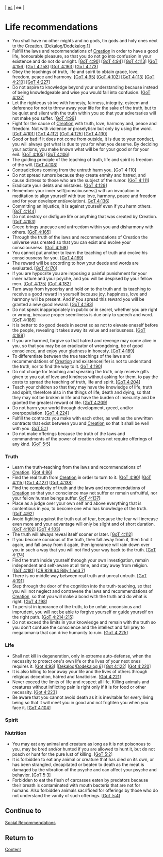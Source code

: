 | [es](../español/recomendaciones-sociales.md) | **en** |

# Life recommendations

- You shall have no other mights and no gods, tin gods and holy ones next to the [Creation](./definitions.md/#creation). [[Dekalog/Dodekalog 1](./references.md#DD)]
- Fulfill the laws and recommendations of [Creation](./definitions.md/#creation) in order to have a good life, honourable pleasure, so that you do not go into confusion in your existence and do not do unright. [[GoT 4:90](./references.md/#GoT)] [[GoT 4:94](./references.md/#GoT)] [[GoT 4:113](./references.md/#GoT)] [[GoT 4:156](./references.md/#GoT)] [[GoT 4:158](./references.md/#GoT)] [[GoT 4:163](./references.md/#GoT)] [[GoT 4:173](./references.md/#GoT)]
- Obey the teachings of truth, life and spirit to obtain grace, love, freedom, peace and harmony. [[GoT 4:95](./references.md/#GoT)] [[GoT 4:102](./references.md/#GoT)] [[GoT 4:113](./references.md/#GoT)] [[GoT 4:210](./references.md/#GoT)] [[GoT 4:227](./references.md/#GoT)]
- Do not aspire to knowledge beyond your understanding because instead of being knowledgeable and wise you would fall into confusion. [[GoT 4:137](./references.md/#GoT)]
- Let the righteous strive with honesty, fairness, integrity, esteem and deference for not to throw away your life for the sake of the truth, but to be quiet and silent with the truth within you so that your adversaries will not make you suffer. [[GoT 4:99](./references.md/#GoT)]
- Fight for the cause of [Creation](./definitions.md/#creation) with truth, love, harmony and, peace and freedom. Not with violence or proselytism but only by using the word. [[GoT 4:101](./references.md/#GoT)] [[GoT 4:112](./references.md/#GoT)] [[GoT 4:125](./references.md/#GoT)] [[GoT 4:130](./references.md/#GoT)]
- Good or bad if it does not come from outside, it is due to your conduct, you will always get what is due to you for what you deserve. By deciding your actions, you make known what will be for your good or for your evil. [[GoT 4:105](./references.md/#GoT)] [[GoT 4:106](./references.md/#GoT)]
- The guiding principle of the teaching of truth, life and spirit is freedom of the will. [[GoT 4:108](./references.md/#GoT)]
- Contradictions coming from the untruth harm you. [[GoT 4:110](./references.md/#GoT)]
- Do not spread rumors because they create enmity and hatred, and cause distress to those who are the subject of the rumor. [[GoT 4:111](./references.md/#GoT)]
- Eradicate your debts and mistakes. [[GoT 4:129](./references.md/#GoT)]
- Remember your inner self(consciousness) with an invocation in meditation to align yourself with true love, harmony, peace and freedom and for your development(evolution). [GoT 4:136](./references.md/#GoT)]
- Committing an injustice, it is against yourself even if you harm others. [[GoT 4:144](./references.md/#GoT)]
- Do not destroy or disfigure life or anything that was created by Creation. [[GoT 4:153](./references.md/#GoT)]
- Greed brings unpeace and unfreedom within you and disharmony with others. [[GoT 4:165](./references.md/#GoT)]
- Through the truth of the laws and recommendations of Creation the universe was created so that you can exist and evolve your consciousness. [[GoT 4:168](./references.md/#GoT)] 
- You cannot put another to learn the teaching of truth and evolve his consciousness for you. [[GoT 4:169](./references.md/#GoT)]
- The reward will be according to how your deeds and words are evaluated. [[GoT 4:170](./references.md/#GoT)]
- If you are hypocrite you are imposing a painful punishment for your inner nature and your psyche, and you will be despised by your fellow men. [[GoT 4:175](./references.md/#GoT)] [[GoT 4:182](./references.md/#GoT)]
- Turn away from hypocrisy and hold on to the truth and its teaching to receive a good reward in yourself because joy, happiness, love and harmony will be present. And if you spread this reward you will be granted a new good reward. [[GoT 4:183](./references.md/#GoT)]
- Do not speak inappropriately in public or in secret, whether you are right or wrong, because proper seemliness is due only to speech and word. [[GoT 4:186](./references.md/#GoT)]
- It is better to do good deeds in secret so as not to elevate oneself before the people, revealing it takes away its value and seriousness. [[GoT 4:188](./references.md/#GoT)]
- If you are harmed, forgive so that hatred and revenge may come alive in you, so that you may be an eradicator of wrongdoing, be of good conscience, and enjoy your gladness in honesty. [[GoT 4:189](./references.md/#GoT)]
- To differentiate between the true teachings of the laws and recommendations of [Creation](./definitions.md/#creation) and existence(life) is not to understand the truth, nor to find the way to it. [GoT 4:190](./references.md/#GoT)]
- Do not charge for teaching and speaking the truth, only receive gifts given to you out of love and kindness without asking for them, to pay the costs to spread the teaching of truth, life and spirit. [[GoT 4:204](./references.md/#GoT)]
- Teach your children so that they may have the knowledge of life, truth and spirit, therefore also in the things of life, death and dying, so that they may not be broken in life and have the burden of insecurity and be granted the greatest reward of life. [[GoT 4:209](./references.md/#GoT)]
- Do not harm your world through development, greed, and/or overpopulation. [[GoT 4:224](./references.md/#GoT)]
- Fulfill the contracts you make with each other, as well as the unwritten contracts that exist between you and [Creation](./definitions.md/#creation) so that it shall be well with you. [GoT 5:1](./references.md/#GoT)]
- Do not make offerings because the truth of the laws and commandments of the power of creation does not require offerings of any kind. [[GoT 5:5](./references.md/#GoT)]


### Truth

- Learn the truth-teaching from the laws and recommendations of [Creation](./definitions.md/#creation). [[Got 4:86](./references.md/#GoT)]
- Find the real truth from [Creation](./definitions.md/#creation) in order to turn to it. [[GoT 4:90](./references.md/#GoT)] [[GoT 4:115](./references.md/#GoT)] [[GoT 4:127](./references.md/#GoT)] [[GoT 4:138](./references.md/#GoT)]
- Find the complexity of truth and the laws and recommendations of [Creation](./definitions.md/#creation) so that your conscience may not suffer or remain unfruitful, nor your fellow human beings suffer. [GoT 4:137](./references.md/#GoT)]
- Place as a judge over your own self and above everything that is contentious in you, to become one who has knowledge of the truth. [[GoT 4:92](./references.md/#GoT)]
- Avoid fighting against the truth out of fear, because the fear will increase even more and your advantage will only be slight and of short duration. [[GoT 4:102](./references.md/#GoT)] [[GoT 4:103](./references.md/#GoT)]
- The truth will always reveal itself sooner or later. [[GoT 4:112](./references.md/#GoT)]
- If you become concious of the truth, then fall away from it, then find it again, and fall away from it again, then ignorance will rain down over you in such a way that you will not find your way back to the truth. [[GoT 4:174](./references.md/#GoT)]
- Find the truth inside yourself through your own investigation, remain independent and self-aware at all time, and stay away from religion. [[GoT 4:181](./references.md/#GoT)] [[CR 829:64 Billy 1 and 7](./references.md/#CR829)]
- There is no middle way between real truth and unreal untruth. [[GoT 4:191](./references.md/#GoT)]
- Step through the door of the cognition into the truth-teaching, so that you will not neglect and contravene the laws and recommendations of [Creation](./definitions.md/#creation), so that you will make a bond with the truth and do what is right. [[GoT 4:198](./references.md/#GoT)]
- To persist in ignorance of the truth, to be unfair, unconsious and imprudent, you will not be able to forgive yourself or guide yourself on the right path. [[GoT 4:214-215](./references.md/#GoT)] 
- Do not exceed the limits in your knowledge and remain with the truth so you don't confuse the conscience and the intellect and fall prey to megalomania that can drive humanity to ruin. [[GoT 4:225](./references.md/#GoT)]


### Life

- Shall not kill in degeneration, only in extreme auto-defense, when the necessity to protect one's own life or the lives of your next ones requires it. [[Got 4:93](./references.md/#GoT)] [[Dekalog/Dodekalog 6](./references.md#DD)] [[Got 4:122](./references.md/#GoT)] [[Got 4:220](./references.md/#GoT)]
- It is also killing to tear away your life and the lives of others through religious deception, hatred and fanaticism. [[Got 4:221](./references.md/#GoT)]
- Never exceed the limits of life and respect all life. Killing animals and creatures without inflicting pain is right only if it is for food or other necessity. [[Got 4:223](./references.md/#GoT)]
- Be aware that you cannot avoid death as it is inevitable for every living being so that it will meet you in good and not frighten you when you face it. [[GoT 4:104](./references.md/#GoT)]


### Spirit



### Nutrition

- You may eat any animal and creature as long as it is not poisonous to you, may be bred and/or hunted if you are allowed to hunt it, but do not poach or hunt for the pure lust of killing. [[GoT 5:2](./references.md/#GoT)]
- It is forbidden to eat any animal or creature that has died on its own, or has been strangled, decapitated or beaten to death as the meat is damaged by the vibration of the psyche and can affect your psyche and behavior. [[GoT 5:3](./references.md/#GoT)]
- Forbidden to eat the flesh of carcasses eaten by predators because their breath is contaminated with mouth bacteria that are not for humans. Also forbidden animals sacrificed for offerings by those who do not understand the vanity of such offerings. [[GoT 5:4](./references.md/#GoT)]


## Continue to

[Social Recommendations](./social-recommendations.md)


## Return to

[Content](./content.md)
